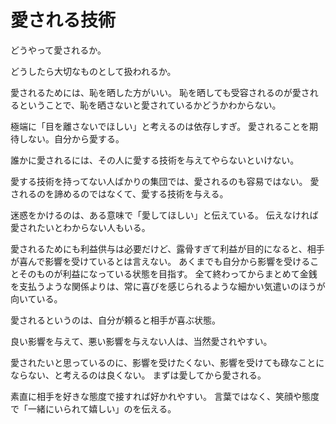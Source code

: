# 愛される技術

どうやって愛されるか。

どうしたら大切なものとして扱われるか。

愛されるためには、恥を晒した方がいい。
恥を晒しても受容されるのが愛されるということで、恥を晒さないと愛されているかどうかわからない。

極端に「目を離さないでほしい」と考えるのは依存しすぎ。
愛されることを期待しない。自分から愛する。

誰かに愛されるには、その人に愛する技術を与えてやらないといけない。

愛する技術を持ってない人ばかりの集団では、愛されるのも容易ではない。
愛されるのを諦めるのではなくて、愛する技術を与える。

迷惑をかけるのは、ある意味で「愛してほしい」と伝えている。
伝えなければ愛されたいとわからない人もいる。

愛されるためにも利益供与は必要だけど、露骨すぎて利益が目的になると、相手が喜んで影響を受けているとは言えない。
あくまでも自分から影響を受けることそのものが利益になっている状態を目指す。
全て終わってからまとめて金銭を支払うような関係よりは、常に喜びを感じられるような細かい気遣いのほうが向いている。

愛されるというのは、自分が頼ると相手が喜ぶ状態。

良い影響を与えて、悪い影響を与えない人は、当然愛されやすい。

愛されたいと思っているのに、影響を受けたくない、影響を受けても碌なことにならない、と考えるのは良くない。
まずは愛してから愛される。

素直に相手を好きな態度で接すれば好かれやすい。
言葉ではなく、笑顔や態度で「一緒にいられて嬉しい」のを伝える。
